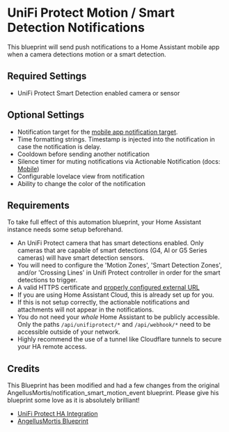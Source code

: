 # UniFi Protect Motion / Smart Detection Notifications

This blueprint will send push notifications to a Home Assistant mobile app when a camera detections motion or a
smart detection.

## Required Settings

- UniFi Protect Smart Detection enabled camera or sensor

## Optional Settings

- Notification target for the [mobile app notification target](https://companion.home-assistant.io/docs/notifications/notifications-basic#sending-notifications-to-multiple-devices).
- Time formatting strings. Timestamp is injected into the notification in case the notification is delay.
- Cooldown before sending another notification
- Silence timer for muting notifications via Actionable Notification (docs: [Mobile](https://companion.home-assistant.io/docs/notifications/actionable-notifications/))
- Configurable lovelace view from notification
- Ability to change the color of the notification

## Requirements

To take full effect of this automation blueprint, your Home Assistant instance needs some setup beforehand.

- An UniFi Protect camera that has smart detections enabled. Only cameras that are capable of smart detections (G4, AI or G5 Series cameras) will have smart detection sensors.
- You will need to configure the 'Motion Zones', 'Smart Detection Zones', and/or 'Crossing Lines' in Unifi Protect controller in order for the smart detections to trigger.
- A valid HTTPS certificate and [properly configured external URL](https://www.home-assistant.io/docs/configuration/remote/)
- If you are using Home Assistant Cloud, this is already set up for you.
- If this is not setup correctly, the actionable notifications and attachments will not appear in the notifications.
- You do not need your _whole_ Home Assistant to be publicly accessible. Only the paths `/api/unifiprotect/*` and `/api/webhook/*` need to be accessible outside of your network.
- Highly recommend the use of a tunnel like Cloudflare tunnels to secure your HA remote access.

## Credits

This Blueprint has been modified and had a few changes from the original AngellusMortis/notification_smart_motion_event blueprint.
Please give his blueprint some love as it is absolutely brilliant!

* [UniFi Protect HA Integration](https://www.home-assistant.io/integrations/unifiprotect/) 
* [AngellusMortis Blueprint](https://community.home-assistant.io/t/unifi-protect-blueprints/362604)